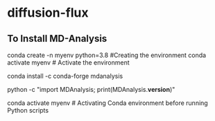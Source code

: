 # diffusion-flux

## To Install MD-Analysis 

conda create -n myenv python=3.8  #Creating the environment
conda activate myenv  # Activate the environment

conda install -c conda-forge mdanalysis

python -c "import MDAnalysis; print(MDAnalysis.__version__)"

conda activate myenv  # Activating Conda environment before running Python scripts

